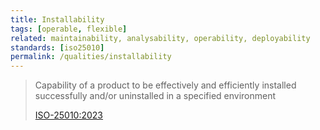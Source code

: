```yaml
---
title: Installability
tags: [operable, flexible]
related: maintainability, analysability, operability, deployability
standards: [iso25010]
permalink: /qualities/installability
---
```


>Capability of a product to be effectively and efficiently installed successfully and/or uninstalled in a specified environment
>
>[ISO-25010:2023](/references/#iso-25010-2023)
